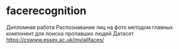 # facerecognition

Дипломная работа
Распознавание лиц на фото методом главных компонент для поиска пропавших людей
Датасет https://cswww.essex.ac.uk/mv/allfaces/
